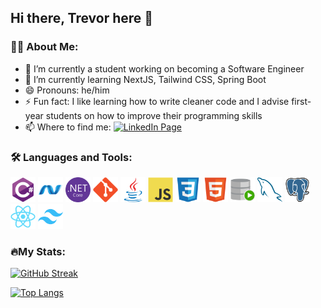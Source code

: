 ## Hi there, Trevor here 👋 

<!--
**Trevor-Dam/Trevor-Dam** is a ✨ _special_ ✨ repository because its `README.md` (this file) appears on your GitHub profile.

Here are some ideas to get you started:


-->

### 👨‍💻 About Me:

- 🔭 I’m currently a student working on becoming a Software Engineer
- 🌱 I’m currently learning NextJS, Tailwind CSS, Spring Boot
- 😄 Pronouns: he/him
- ⚡ Fun fact: I like learning how to write cleaner code and I advise first-year students on how to improve their programming skills
- 📫 Where to find me: [![LinkedIn Page](https://img.shields.io/badge/Trevor%20Damoyi-blue)](https://www.linkedin.com/in/trevor-damoyi-55602b189)

### 🛠️ Languages and Tools:
<div>
  <img src="https://github.com/devicons/devicon/blob/master/icons/csharp/csharp-original.svg" width=40 height=40 />
  <img src="https://github.com/devicons/devicon/blob/master/icons/dot-net/dot-net-original.svg" width=40 height=40 />
  <img src="https://github.com/devicons/devicon/blob/master/icons/dotnetcore/dotnetcore-original.svg" width=40 height=40 />
  <img src="https://github.com/devicons/devicon/blob/master/icons/git/git-original.svg" width=40 height=40 />
  <img src="https://github.com/devicons/devicon/blob/master/icons/java/java-original.svg" width=40 height=40 />
  <img src="https://github.com/devicons/devicon/blob/master/icons/javascript/javascript-original.svg" width=40 height=40 />
  <img src="https://github.com/devicons/devicon/blob/master/icons/css3/css3-original.svg" width=40 height=40 />
  <img src="https://github.com/devicons/devicon/blob/master/icons/html5/html5-original.svg" width=40 height=40 />
  <img src="https://github.com/devicons/devicon/blob/master/icons/sqldeveloper/sqldeveloper-original.svg" width=40 height=40 />
  <img src="https://github.com/devicons/devicon/blob/master/icons/mysql/mysql-original.svg" width=40 height=40 />
  <img src="https://github.com/devicons/devicon/blob/master/icons/postgresql/postgresql-original.svg" width=40 height=40 />
  <img src="https://github.com/devicons/devicon/blob/master/icons/react/react-original.svg" width=40 height=40 />
  <img src="https://github.com/devicons/devicon/blob/master/icons/tailwindcss/tailwindcss-original.svg" width=40 height=40 />
</div>

### 🔥My Stats:
[![GitHub Streak](https://github-readme-streak-stats.herokuapp.com/?user=Trevor-Dam&theme=dark&background=000000)](https://git.io/streak-stats)

[![Top Langs](https://github-readme-stats.vercel.app/api/top-langs/?username=Trevor-Dam&layout=compact&theme=vision-friendly-dark)](https://github.com/anuraghazra/github-readme-stats)

